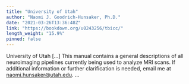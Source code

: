 ```yaml
---
title: "University of Utah"
author: "Naomi J. Goodrich-Hunsaker, Ph.D."
date: "2021-03-26T13:36:48Z"
link: "https://bookdown.org/u0243256/tbicc/"
length_weight: "15.9%"
pinned: false
---
```


University of Utah [...] This manual contains a general descriptions of all neuroimaging pipelines currently being used to analyze MRI scans. If additional information or further clarification is needed, email me at naomi.hunsaker@utah.edu. ...
